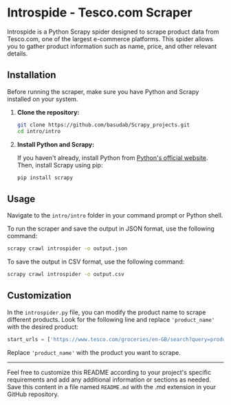 

# Introspide - Tesco.com Scraper

Introspide is a Python Scrapy spider designed to scrape product data from Tesco.com, one of the largest e-commerce platforms. This spider allows you to gather product information such as name, price, and other relevant details.

## Installation

Before running the scraper, make sure you have Python and Scrapy installed on your system.

1. **Clone the repository:**

   ```bash
   git clone https://github.com/basudab/Scrapy_projects.git
   cd intro/intro
   ```

2. **Install Python and Scrapy:**

   If you haven't already, install Python from [Python's official website](https://www.python.org/downloads/). Then, install Scrapy using pip:

   ```bash
   pip install scrapy
   ```

## Usage

Navigate to the `intro/intro` folder in your command prompt or Python shell.

To run the scraper and save the output in JSON format, use the following command:

```bash
scrapy crawl introspider -o output.json
```

To save the output in CSV format, use the following command:

```bash
scrapy crawl introspider -o output.csv
```

## Customization

In the `introspider.py` file, you can modify the product name to scrape different products. Look for the following line and replace `'product_name'` with the desired product:

```python
start_urls = ['https://www.tesco.com/groceries/en-GB/search?query=product_name']
```

Replace `'product_name'` with the product you want to scrape.

---

Feel free to customize this README according to your project's specific requirements and add any additional information or sections as needed. Save this content in a file named `README.md` with the .md extension in your GitHub repository.
